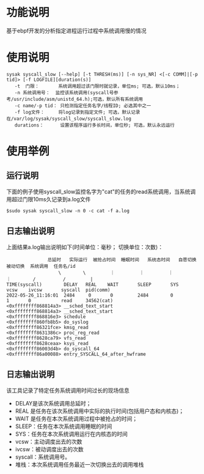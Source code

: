 # 功能说明
基于ebpf开发的分析指定进程运行过程中系统调用慢的情况

# 使用说明
```
sysak syscall_slow [--help] [-t THRESH(ms)] [-n sys_NR] <[-c COMM]|[-p tid]> [-f LOGFILE][duration(s)]
   -t  门限：       系统调用超过该门限时就记录，单位ms; 可选，默认10ms；
   -n 系统调用号：  监控该系统调用(syscall号参考/usr/include/asm/unistd_64.h);可选，默认所有系统调用
   -c name/-p tid： 只检测指定任务名字/线程ID; 必选其中之一
   -f log文件：     将log记录到指定文件; 可选，默认记录在/var/log/sysak/syscall_slow/syscall_slow.log
   durations：      设置该程序运行多长时间，单位秒; 可选，默认永远运行
```

# 使用举例
## 运行说明
下面的例子使用syscall_slow监控名字为"cat"的任务的read系统调用，当系统调用超过门限10ms久记录到a.log文件
```
$sudo sysak syscall_slow -n 0 -c cat -f a.log 
```

## 日志输出说明
上面结果a.log输出说明如下(时间单位：毫秒；  切换单位：次数)：
``` 
               总延时   实际运行  被抢占时间  睡眠时间   系统态时间   自愿切换  被动切换  系统调用  任务名/id
                   \        \         ｜         ｜         ｜          ｜        /          /         |
TIME(syscall)        DELAY   REAL    WAIT       SLEEP       SYS        vcsw    ivcsw       syscall  pid(comm) 
2022-05-26_11:16:01  2484     0       0         2484        0          1       0           read     34562(cat)
<0xffffffff868814a3> __sched_text_start
<0xffffffff868814a3> __sched_text_start
<0xffffffff868816e3> schedule
<0xffffffff860fb8b5> do_syslog
<0xffffffff86321fce> kmsg_read
<0xffffffff8631386c> proc_reg_read
<0xffffffff8628ca79> vfs_read
<0xffffffff8628ceaa> ksys_read
<0xffffffff86003d4b> do_syscall_64
<0xffffffff86a00088> entry_SYSCALL_64_after_hwframe
```

## 日志输出说明
该工具记录了特定任务系统调用时间过长的现场信息
-    DELAY是该次系统调用总延时；
-    REAL  是任务在该次系统调用中实际的执行时间(包括用户态和内核态)；
-    WAIT 是任务在本次系统调用过程中被抢占的时间；
-    SLEEP：任务在本次系统调用睡眠的时间
-    SYS：任务在本次系统调用运行在内核态的时间
-    vcsw：主动调度出去的次数
-    ivcsw：被动调度出去的次数
-    syscall：系统调用号。
-    堆栈：本次系统调用任务最近一次切换出去的调用堆栈

